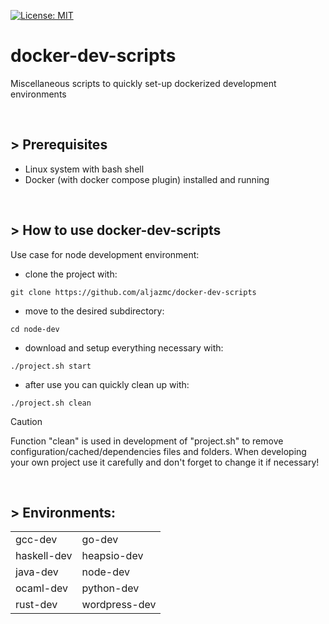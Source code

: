 [![License: MIT](https://img.shields.io/badge/License-MIT-green.svg)](LICENSE)

# docker-dev-scripts
Miscellaneous scripts to quickly set-up dockerized development environments
&nbsp;

&nbsp;

## > Prerequisites

* Linux system with bash shell
* Docker (with docker compose plugin) installed and running
&nbsp;

&nbsp;

## > How to use docker-dev-scripts

Use case for node development environment:

* clone the project with:
```
git clone https://github.com/aljazmc/docker-dev-scripts
```
* move to the desired subdirectory:
```
cd node-dev
```
* download and setup everything necessary with:
```
./project.sh start
```
* after use you can quickly clean up with: 
```
./project.sh clean
```

> [!CAUTION]
> Function "clean" is used in development of "project.sh" to remove configuration/cached/dependencies files and folders. When developing your own project use it carefully and don't forget to change it if necessary!
&nbsp;

&nbsp;

## > Environments:

<table border="0">
    <tr>
    <td>gcc-dev</td>
    <td>go-dev</td>
    </tr>
    <tr>
    <td>haskell-dev</td>
    <td>heapsio-dev</td>
    </tr>
    <tr>
    <td>java-dev</td>
    <td>node-dev</td>
    </tr>
    <tr>
    <td>ocaml-dev</td>
    <td>python-dev</td>
    </tr>
    <tr>
    <td>rust-dev</td>
    <td>wordpress-dev</td>
    </tr>
</table>
&nbsp;

&nbsp;

